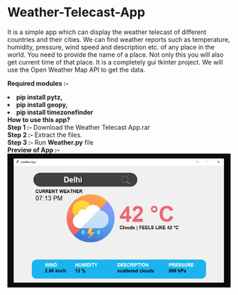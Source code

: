# Weather-Telecast-App
It is a simple app which can display the weather telecast of different countries and their cities. We can find weather reports such as temperature, humidity, pressure, wind speed and description etc. of any place in the world. You need to provide the name of a place. Not only this you will also get current time of that place. 
It is a completely gui tkinter project. 
We will use the Open Weather Map API to get the data. 

<b>Required modules :-
<li>pip install pytz,
<li>pip install geopy,
<li>pip install timezonefinder
</b>  
<br>
<b>How to use this app?</b>
<br>
<b>Step 1 :- </b>Download the Weather Telecast App.rar <br>
<b>Step 2 :- </b>Extract the files. <br>
<b>Step 3 :- </b>Run <b>Weather.py</b> file
<br><b>Preview of App :-</b>
<img src="Weather App.png">
